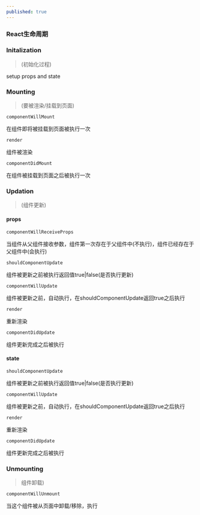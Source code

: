 ```yaml
---
published: true
---
```

### React生命周期

### Initalization
>(初始化过程)

setup props and state

### Mounting
>(要被渲染/挂载到页面)

```
componentWillMount
```
在组件即将被挂载到页面被执行一次


```
render
```
组件被渲染


```
componentDidMount
```
在组件被挂载到页面之后被执行一次

### Updation
>(组件更新)

#### props

```
componentWillReceiveProps
```
当组件从父组件接收参数，组件第一次存在于父组件中(不执行)，组件已经存在于父组件中(会执行)


```
shouldComponentUpdate
```
组件被更新之前被执行返回值true|false(是否执行更新)


```
componentWillUpdate
```
组件被更新之前，自动执行，在shouldComponentUpdate返回true之后执行


```
render
```
重新渲染



```
componentDidUpdate
```
组件更新完成之后被执行


#### state

```
shouldComponentUpdate
```
组件被更新之前被执行返回值true|false(是否执行更新)


```
componentWillUpdate
```
组件被更新之前，自动执行，在shouldComponentUpdate返回true之后执行


```
render
```
重新渲染


```
componentDidUpdate
```
组件更新完成之后被执行


### Unmounting
>组件卸载)


```
componentWillUnmount
```
当这个组件被从页面中卸载/移除，执行